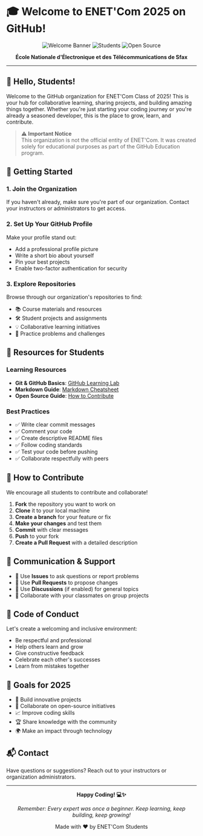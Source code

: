 # 🎓 Welcome to ENET'Com 2025 on GitHub!

<div align="center">

![Welcome Banner](https://img.shields.io/badge/ENET'Com-2025-blue?style=for-the-badge)
![Students](https://img.shields.io/badge/Made_for-Students-green?style=for-the-badge)
![Open Source](https://img.shields.io/badge/Open-Source-orange?style=for-the-badge)

**École Nationale d'Électronique et des Télécommunications de Sfax**

</div>

---

## 👋 Hello, Students!

Welcome to the GitHub organization for ENET'Com Class of 2025! This is your hub for collaborative learning, sharing projects, and building amazing things together. Whether you're just starting your coding journey or you're already a seasoned developer, this is the place to grow, learn, and contribute.

> **⚠️ Important Notice**  
> This organization is not the official entity of ENET'Com. It was created solely for educational purposes as part of the GitHub Education program.

## 🚀 Getting Started

### 1. **Join the Organization**
If you haven't already, make sure you're part of our organization. Contact your instructors or administrators to get access.

### 2. **Set Up Your GitHub Profile**
Make your profile stand out:
- Add a professional profile picture
- Write a short bio about yourself
- Pin your best projects
- Enable two-factor authentication for security

### 3. **Explore Repositories**
Browse through our organization's repositories to find:
- 📚 Course materials and resources
- 🛠️ Student projects and assignments
- 💡 Collaborative learning initiatives
- 🎯 Practice problems and challenges

## 📖 Resources for Students

### Learning Resources
- **Git & GitHub Basics**: [GitHub Learning Lab](https://lab.github.com/)
- **Markdown Guide**: [Markdown Cheatsheet](https://www.markdownguide.org/cheat-sheet/)
- **Open Source Guide**: [How to Contribute](https://opensource.guide/how-to-contribute/)

### Best Practices
- ✅ Write clear commit messages
- ✅ Comment your code
- ✅ Create descriptive README files
- ✅ Follow coding standards
- ✅ Test your code before pushing
- ✅ Collaborate respectfully with peers

## 🤝 How to Contribute

We encourage all students to contribute and collaborate!

1. **Fork** the repository you want to work on
2. **Clone** it to your local machine
3. **Create a branch** for your feature or fix
4. **Make your changes** and test them
5. **Commit** with clear messages
6. **Push** to your fork
7. **Create a Pull Request** with a detailed description

## 💬 Communication & Support

- 💭 Use **Issues** to ask questions or report problems
- 🔄 Use **Pull Requests** to propose changes
- 📢 Use **Discussions** (if enabled) for general topics
- 👥 Collaborate with your classmates on group projects

## 🌟 Code of Conduct

Let's create a welcoming and inclusive environment:
- Be respectful and professional
- Help others learn and grow
- Give constructive feedback
- Celebrate each other's successes
- Learn from mistakes together

## 🎯 Goals for 2025

- 🚀 Build innovative projects
- 🤝 Collaborate on open-source initiatives
- 📈 Improve coding skills
- 🏆 Share knowledge with the community
- 🌍 Make an impact through technology

## 📬 Contact

Have questions or suggestions? Reach out to your instructors or organization administrators.

---

<div align="center">

**Happy Coding! 💻✨**

*Remember: Every expert was once a beginner. Keep learning, keep building, keep growing!*

Made with ❤️ by ENET'Com Students

</div>
